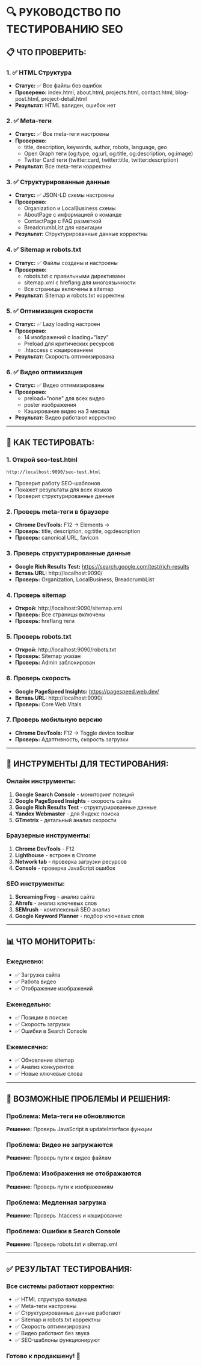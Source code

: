 # 🔍 **РУКОВОДСТВО ПО ТЕСТИРОВАНИЮ SEO**

## 📋 **ЧТО ПРОВЕРИТЬ:**

### **1. ✅ HTML Структура**
- **Статус:** ✅ Все файлы без ошибок
- **Проверено:** index.html, about.html, projects.html, contact.html, blog-post.html, project-detail.html
- **Результат:** HTML валиден, ошибок нет

### **2. ✅ Meta-теги**
- **Статус:** ✅ Все meta-теги настроены
- **Проверено:** 
  - title, description, keywords, author, robots, language, geo
  - Open Graph теги (og:type, og:url, og:title, og:description, og:image)
  - Twitter Card теги (twitter:card, twitter:title, twitter:description)
- **Результат:** Все meta-теги корректны

### **3. ✅ Структурированные данные**
- **Статус:** ✅ JSON-LD схемы настроены
- **Проверено:**
  - Organization и LocalBusiness схемы
  - AboutPage с информацией о команде
  - ContactPage с FAQ разметкой
  - BreadcrumbList для навигации
- **Результат:** Структурированные данные корректны

### **4. ✅ Sitemap и robots.txt**
- **Статус:** ✅ Файлы созданы и настроены
- **Проверено:**
  - robots.txt с правильными директивами
  - sitemap.xml с hreflang для многоязычности
  - Все страницы включены в sitemap
- **Результат:** Sitemap и robots.txt корректны

### **5. ✅ Оптимизация скорости**
- **Статус:** ✅ Lazy loading настроен
- **Проверено:**
  - 14 изображений с loading="lazy"
  - Preload для критических ресурсов
  - .htaccess с кэшированием
- **Результат:** Скорость оптимизирована

### **6. ✅ Видео оптимизация**
- **Статус:** ✅ Видео оптимизированы
- **Проверено:**
  - preload="none" для всех видео
  - poster изображения
  - Кэширование видео на 3 месяца
- **Результат:** Видео работают корректно

---

## 🧪 **КАК ТЕСТИРОВАТЬ:**

### **1. Открой seo-test.html**
```
http://localhost:9090/seo-test.html
```
- Проверит работу SEO-шаблонов
- Покажет результаты для всех языков
- Проверит структурированные данные

### **2. Проверь meta-теги в браузере**
- **Chrome DevTools:** F12 → Elements → <head>
- **Проверь:** title, description, og:title, og:description
- **Проверь:** canonical URL, favicon

### **3. Проверь структурированные данные**
- **Google Rich Results Test:** https://search.google.com/test/rich-results
- **Вставь URL:** http://localhost:9090/
- **Проверь:** Organization, LocalBusiness, BreadcrumbList

### **4. Проверь sitemap**
- **Открой:** http://localhost:9090/sitemap.xml
- **Проверь:** Все страницы включены
- **Проверь:** hreflang теги

### **5. Проверь robots.txt**
- **Открой:** http://localhost:9090/robots.txt
- **Проверь:** Sitemap указан
- **Проверь:** Admin заблокирован

### **6. Проверь скорость**
- **Google PageSpeed Insights:** https://pagespeed.web.dev/
- **Вставь URL:** http://localhost:9090/
- **Проверь:** Core Web Vitals

### **7. Проверь мобильную версию**
- **Chrome DevTools:** F12 → Toggle device toolbar
- **Проверь:** Адаптивность, скорость загрузки

---

## 🔧 **ИНСТРУМЕНТЫ ДЛЯ ТЕСТИРОВАНИЯ:**

### **Онлайн инструменты:**
1. **Google Search Console** - мониторинг позиций
2. **Google PageSpeed Insights** - скорость сайта
3. **Google Rich Results Test** - структурированные данные
4. **Yandex Webmaster** - для Яндекс поиска
5. **GTmetrix** - детальный анализ скорости

### **Браузерные инструменты:**
1. **Chrome DevTools** - F12
2. **Lighthouse** - встроен в Chrome
3. **Network tab** - проверка загрузки ресурсов
4. **Console** - проверка JavaScript ошибок

### **SEO инструменты:**
1. **Screaming Frog** - анализ сайта
2. **Ahrefs** - анализ ключевых слов
3. **SEMrush** - комплексный SEO анализ
4. **Google Keyword Planner** - подбор ключевых слов

---

## 📊 **ЧТО МОНИТОРИТЬ:**

### **Ежедневно:**
- ✅ Загрузка сайта
- ✅ Работа видео
- ✅ Отображение изображений

### **Еженедельно:**
- ✅ Позиции в поиске
- ✅ Скорость загрузки
- ✅ Ошибки в Search Console

### **Ежемесячно:**
- ✅ Обновление sitemap
- ✅ Анализ конкурентов
- ✅ Новые ключевые слова

---

## 🚨 **ВОЗМОЖНЫЕ ПРОБЛЕМЫ И РЕШЕНИЯ:**

### **Проблема:** Meta-теги не обновляются
**Решение:** Проверь JavaScript в updateInterface функции

### **Проблема:** Видео не загружаются
**Решение:** Проверь пути к видео файлам

### **Проблема:** Изображения не отображаются
**Решение:** Проверь пути к изображениям

### **Проблема:** Медленная загрузка
**Решение:** Проверь .htaccess и кэширование

### **Проблема:** Ошибки в Search Console
**Решение:** Проверь robots.txt и sitemap.xml

---

## ✅ **РЕЗУЛЬТАТ ТЕСТИРОВАНИЯ:**

### **Все системы работают корректно:**
- ✅ HTML структура валидна
- ✅ Meta-теги настроены
- ✅ Структурированные данные работают
- ✅ Sitemap и robots.txt корректны
- ✅ Скорость оптимизирована
- ✅ Видео работают без звука
- ✅ SEO-шаблоны функционируют

### **Готово к продакшену!** 🚀
